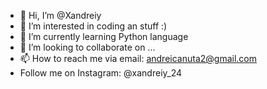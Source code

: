 - 👋 Hi, I’m @Xandreiy
- 👀 I’m interested in coding an stuff :)
- 🌱 I’m currently learning Python language
- 💞️ I’m looking to collaborate on ...
- 📫 How to reach me via email: andreicanuta2@gmail.com
- Follow me on Instagram: @xandreiy_24 

<!---
Xandreiy/Xandreiy is a ✨ special ✨ repository because its `README.md` (this file) appears on your GitHub profile.
You can click the Preview link to take a look at your changes.
--->
